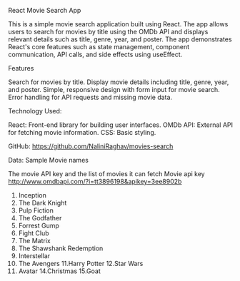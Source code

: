 React Movie Search App

This is a simple movie search application built using React. The app allows users to search for movies by title using the OMDb API and displays relevant details such as title, genre, year, and poster. The app demonstrates React's core features such as state management, component communication, API calls, and side effects using useEffect.

 Features

 Search for movies by title.
  Display movie details including title, genre, year, and poster.
 Simple, responsive design with form input for movie search.
  Error handling for API requests and missing movie data.

Technology Used:

 React: Front-end library for building user interfaces.
  OMDb API: External API for fetching movie information.
 CSS: Basic styling.

 

GitHub: https://github.com/NaliniRaghav/movies-search

Data:  Sample Movie names 

The movie API key and the list of movies it can fetch 
Movie api key
http://www.omdbapi.com/?i=tt3896198&apikey=3ee8902b
  
   1. Inception
   2. The Dark Knight
   3. Pulp Fiction
   4. The Godfather
   5. Forrest Gump
   6. Fight Club
   7. The Matrix
   8. The Shawshank Redemption
   9. Interstellar
   10. The Avengers
   11.Harry Potter
   12.Star Wars
   11. Avatar
   14.Christmas
   15.Goat